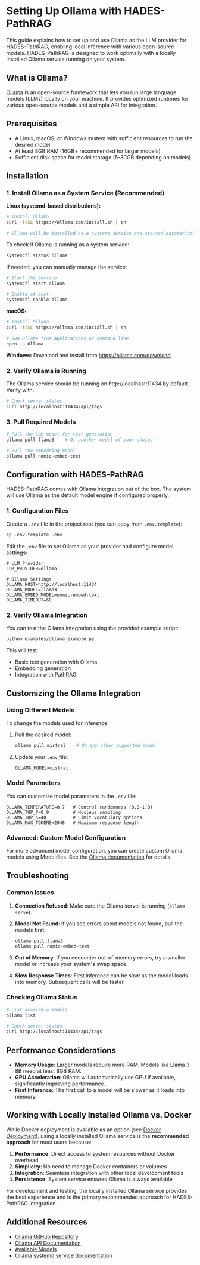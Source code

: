 # Setting Up Ollama with HADES-PathRAG

This guide explains how to set up and use Ollama as the LLM provider for HADES-PathRAG, enabling local inference with various open-source models. HADES-PathRAG is designed to work optimally with a locally installed Ollama service running on your system.

## What is Ollama?

[Ollama](https://ollama.com/) is an open-source framework that lets you run large language models (LLMs) locally on your machine. It provides optimized runtimes for various open-source models and a simple API for integration.

## Prerequisites

- A Linux, macOS, or Windows system with sufficient resources to run the desired model
- At least 8GB RAM (16GB+ recommended for larger models)
- Sufficient disk space for model storage (5-30GB depending on models)

## Installation

### 1. Install Ollama as a System Service (Recommended)

**Linux (systemd-based distributions):**
```bash
# Install Ollama
curl -fsSL https://ollama.com/install.sh | sh

# Ollama will be installed as a systemd service and started automatically
```

To check if Ollama is running as a system service:
```bash
systemctl status ollama
```

If needed, you can manually manage the service:
```bash
# Start the service
systemctl start ollama

# Enable at boot
systemctl enable ollama
```

**macOS:**
```bash
# Install Ollama
curl -fsSL https://ollama.com/install.sh | sh

# Run Ollama from Applications or command line
open -a Ollama
```

**Windows:**
Download and install from https://ollama.com/download

### 2. Verify Ollama is Running

The Ollama service should be running on http://localhost:11434 by default. Verify with:

```bash
# Check server status
curl http://localhost:11434/api/tags
```

### 3. Pull Required Models

```bash
# Pull the LLM model for text generation
ollama pull llama3    # Or another model of your choice

# Pull the embedding model
ollama pull nomic-embed-text
```

## Configuration with HADES-PathRAG

HADES-PathRAG comes with Ollama integration out of the box. The system will use Ollama as the default model engine if configured properly.

### 1. Configuration Files

Create a `.env` file in the project root (you can copy from `.env.template`):

```bash
cp .env.template .env
```

Edit the `.env` file to set Ollama as your provider and configure model settings:

```
# LLM Provider
LLM_PROVIDER=ollama

# Ollama Settings
OLLAMA_HOST=http://localhost:11434
OLLAMA_MODEL=llama3
OLLAMA_EMBED_MODEL=nomic-embed-text
OLLAMA_TIMEOUT=60
```

### 2. Verify Ollama Integration

You can test the Ollama integration using the provided example script:

```bash
python examples/ollama_example.py
```

This will test:
- Basic text generation with Ollama
- Embedding generation
- Integration with PathRAG

## Customizing the Ollama Integration

### Using Different Models

To change the models used for inference:

1. Pull the desired model:
   ```bash
   ollama pull mistral    # Or any other supported model
   ```

2. Update your `.env` file:
   ```
   OLLAMA_MODEL=mistral
   ```

### Model Parameters

You can customize model parameters in the `.env` file:

```
OLLAMA_TEMPERATURE=0.7   # Control randomness (0.0-1.0)
OLLAMA_TOP_P=0.9         # Nucleus sampling
OLLAMA_TOP_K=40          # Limit vocabulary options
OLLAMA_MAX_TOKENS=2048   # Maximum response length
```

### Advanced: Custom Model Configuration

For more advanced model configuration, you can create custom Ollama models using Modelfiles. See the [Ollama documentation](https://github.com/ollama/ollama/blob/main/docs/modelfile.md) for details.

## Troubleshooting

### Common Issues

1. **Connection Refused**: Make sure the Ollama server is running (`ollama serve`).

2. **Model Not Found**: If you see errors about models not found, pull the models first:
   ```bash
   ollama pull llama3
   ollama pull nomic-embed-text
   ```

3. **Out of Memory**: If you encounter out-of-memory errors, try a smaller model or increase your system's swap space.

4. **Slow Response Times**: First inference can be slow as the model loads into memory. Subsequent calls will be faster.

### Checking Ollama Status

```bash
# List available models
ollama list

# Check server status
curl http://localhost:11434/api/tags
```

## Performance Considerations

- **Memory Usage**: Larger models require more RAM. Models like Llama 3 8B need at least 8GB RAM.
- **GPU Acceleration**: Ollama will automatically use GPU if available, significantly improving performance.
- **First Inference**: The first call to a model will be slower as it loads into memory.

## Working with Locally Installed Ollama vs. Docker

While Docker deployment is available as an option (see [Docker Deployment](./docker_deployment.md)), using a locally installed Ollama service is the **recommended approach** for most users because:

1. **Performance**: Direct access to system resources without Docker overhead
2. **Simplicity**: No need to manage Docker containers or volumes
3. **Integration**: Seamless integration with other local development tools
4. **Persistence**: System service ensures Ollama is always available

For development and testing, the locally installed Ollama service provides the best experience and is the primary recommended approach for HADES-PathRAG integration.

## Additional Resources

- [Ollama GitHub Repository](https://github.com/ollama/ollama)
- [Ollama API Documentation](https://github.com/ollama/ollama/blob/main/docs/api.md)
- [Available Models](https://ollama.com/library)
- [Ollama systemd service documentation](https://github.com/ollama/ollama/blob/main/docs/linux.md)
